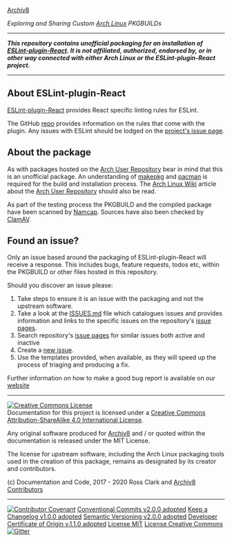 [Archiv8](https://archiv8.github.io/)

_Exploring and Sharing Custom [Arch Linux](https://www.archlinux.org/) PKGBUILDs_

---

**_This repository contains unofficial packaging for an installation of [ESLint-plugin-React](https://github.com/yannickcr/eslint-plugin-react).  It is not affiliated, authorized, endorsed by, or in other way connected with either Arch Linux or the ESLint-plugin-React project._**

---

## About ESLint-plugin-React

[ESLint-plugin-React](https://github.com/yannickcr/eslint-plugin-react) provides React specific linting rules for ESLint.

The GitHub [repo](https://github.com/yannickcr/eslint-plugin-react) provides information on the rules that come with the plugin.  Any issues with ESLint should be lodged on the [project's issue page](https://github.com/yannickcr/eslint-plugin-react/issues).

## About the package

As with packages hosted on the [Arch User Repository](https://aur.archlinux.org/) bear in mind that this is an unofficial package.  An understanding of [makepkg](https://wiki.archlinux.org/index.php/Makepkg) and [pacman](https://wiki.archlinux.org/index.php/Pacman) is required for the build and installation process.  The [Arch Linux Wiki](https://wiki.archlinux.org/) article about the [Arch User Repository](https://wiki.archlinux.org/index.php/Arch_User_Repository) should also be read.

As part of the testing process the PKGBUILD and the compiled package have been scanned by [Namcap](https://wiki.archlinux.org/index.php/Namcap).  Sources have also been checked by [ClamAV](https://www.clamav.net/).

## Found an issue?

Only an issue based around the packaging of ESLint-plugin-React will receive a response.  This includes bugs, feature requests, todos etc, within the PKGBUILD or other files hosted in this repository.

Should you discover an issue please:
  1. Take steps to ensure it is an issue with the packaging and not the upstream software.
  1. Take a look at the [ISSUES.md](ISSUES.md) file which catalogues issues and provides information and links to the specific issues on the repository's [issue pages](https://github.com/Archiv8/nodejs-eslint-plugin-react/issues).
  1. Search repository's [issue pages](https://github.com/Archiv8/nodejs-eslint-plugin-react/issues) for similar issues both active and inactive
  1. Create a [new issue](https://github.com/Archiv8/nodejs-eslint-plugin-react/issues/new).
  1. Use the templates provided, when available, as they will speed up the process of triaging and producing a fix.

  Further information on how to make a good bug report is available on our [website](https://archiv8.github.io/)

  ---

  <a rel="license" href="http://creativecommons.org/licenses/by-sa/4.0/"><img alt="Creative Commons License" style="border-width:0" src="https://i.creativecommons.org/l/by-sa/4.0/88x31.png" /></a><br />Documentation for this project is licensed under a <a rel="license" href="http://creativecommons.org/licenses/by-sa/4.0/">Creative Commons Attribution-ShareAlike 4.0 International License</a>.

  Any original software produced for [Archiv8](https://archiv8.github.io/) and / or quoted within the documentation is released under the MIT License.

  The license for upstream software, including the Arch Linux packaging tools used in the creation of this package, remains as designated by its creator and contributors.

(c) Documentation and Code, 2017 - 2020 Ross Clark and [Archiv8 Contributors](https://github.com/Archiv8/nodejs-eslint-plugin-react/people)

  ---

  [![Contributor Covenant](https://img.shields.io/badge/Contributor%20Covenant-v2.0.0%20adopted-ff69b4.svg)](CODE-OF-CONDUCT.md)
  [Conventional Commits v2.0.0 adopted](https://www.conventionalcommits.org)
  [Keep a Changelog v1.0.0 adopted](https://keepachangelog.com)
  [Semantic Versioning v2.0.0 adopted](https://semver.org)
  [Developer Certificate of Origin v.1.1.0 adopted](https://developercertificate.org)
  [License MIT](https://opensource.org/licenses/MIT)
  [License Creative Commons](https://creativecommons.org)
  [![Gitter](https://badges.gitter.im/Archiv8/community.svg)](https://gitter.im/Archiv8/community?utm_source=badge&utm_medium=badge&utm_campaign=pr-badge)
